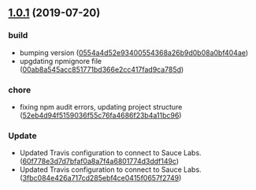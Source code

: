 ## [1.0.1](https://github.com/advanced-rest-client/arc-scroll-target-mixin/compare/1.0.0...1.0.1) (2019-07-20)


### build

* bumping version ([0554a4d52e93400554368a26b9d0b08a0bf404ae](https://github.com/advanced-rest-client/arc-scroll-target-mixin/commit/0554a4d52e93400554368a26b9d0b08a0bf404ae))
* upgdating npmignore file ([00ab8a545acc851771bd366e2cc417fad9ca785d](https://github.com/advanced-rest-client/arc-scroll-target-mixin/commit/00ab8a545acc851771bd366e2cc417fad9ca785d))

### chore

* fixing npm audit errors, updating project structure ([52eb4d94f5159036f55c76fa4686f23b4a11bc96](https://github.com/advanced-rest-client/arc-scroll-target-mixin/commit/52eb4d94f5159036f55c76fa4686f23b4a11bc96))

### Update

* Updated Travis configuration to connect to Sauce Labs. ([60f778e3d7d7bfaf0a8a7f4a6801774d3ddf149c](https://github.com/advanced-rest-client/arc-scroll-target-mixin/commit/60f778e3d7d7bfaf0a8a7f4a6801774d3ddf149c))
* Updated Travis configuration to connect to Sauce Labs. ([3fbc084e426a717cd285ebf4ce0415f0657f2749](https://github.com/advanced-rest-client/arc-scroll-target-mixin/commit/3fbc084e426a717cd285ebf4ce0415f0657f2749))



